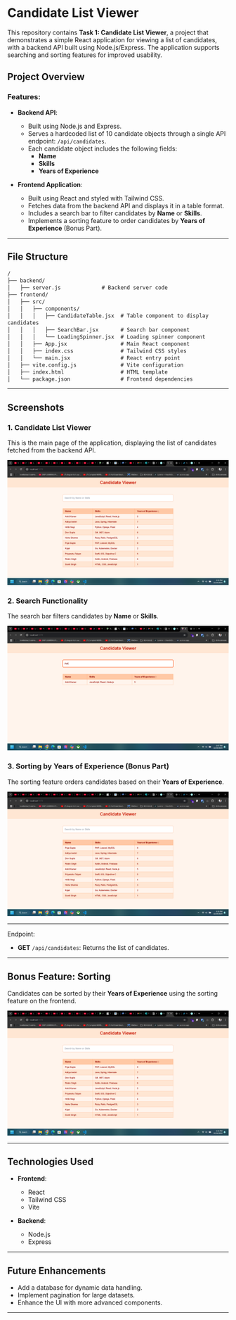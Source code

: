 # Candidate List Viewer

This repository contains **Task 1: Candidate List Viewer**, a project that demonstrates a simple React application for viewing a list of candidates, with a backend API built using Node.js/Express. The application supports searching and sorting features for improved usability.

## Project Overview

### Features:
- **Backend API**:
  - Built using Node.js and Express.
  - Serves a hardcoded list of 10 candidate objects through a single API endpoint: `/api/candidates`.
  - Each candidate object includes the following fields:
    - **Name**
    - **Skills**
    - **Years of Experience**

- **Frontend Application**:
  - Built using React and styled with Tailwind CSS.
  - Fetches data from the backend API and displays it in a table format.
  - Includes a search bar to filter candidates by **Name** or **Skills**.
  - Implements a sorting feature to order candidates by **Years of Experience** (Bonus Part).

---

## File Structure

```plaintext
/
├── backend/
│   ├── server.js             # Backend server code
├── frontend/
│   ├── src/
│   │   ├── components/
│   │   │   ├── CandidateTable.jsx  # Table component to display candidates
│   │   │   ├── SearchBar.jsx       # Search bar component
│   │   │   └── LoadingSpinner.jsx  # Loading spinner component
│   │   ├── App.jsx                 # Main React component
│   │   ├── index.css               # Tailwind CSS styles
│   │   └── main.jsx                # React entry point
│   ├── vite.config.js              # Vite configuration
│   ├── index.html                  # HTML template
│   └── package.json                # Frontend dependencies
```

---

## Screenshots

### 1. Candidate List Viewer
This is the main page of the application, displaying the list of candidates fetched from the backend API.

![Candidate List Viewer](/static/Screenshot%20(203).png)

### 2. Search Functionality
The search bar filters candidates by **Name** or **Skills**.

![Search Functionality](/static/Screenshot%20(205).png)

### 3. Sorting by Years of Experience (Bonus Part)
The sorting feature orders candidates based on their **Years of Experience**.

![Sorting Feature](/static/Screenshot%20(204).png)

---


Endpoint:
- **GET** `/api/candidates`: Returns the list of candidates.

---

## Bonus Feature: Sorting

Candidates can be sorted by their **Years of Experience** using the sorting feature on the frontend.

![Bonus Feature - Sorting](/static/Screenshot%20(204).png)

---

## Technologies Used
- **Frontend**:
  - React
  - Tailwind CSS
  - Vite

- **Backend**:
  - Node.js
  - Express

---

## Future Enhancements
- Add a database for dynamic data handling.
- Implement pagination for large datasets.
- Enhance the UI with more advanced components.

---




